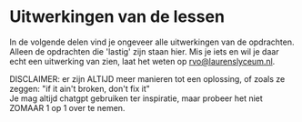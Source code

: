 # Uitwerkingen van de lessen

In de volgende delen vind je ongeveer alle uitwerkingen van de opdrachten. Alleen de opdrachten die 'lastig' zijn staan hier. Mis je iets en wil je daar echt een uitwerking van zien, laat het weten op rvo@laurenslyceum.nl.  

DISCLAIMER: er zijn ALTIJD meer manieren tot een oplossing, of zoals ze zeggen: "if it ain't broken, don't fix it"  
Je mag altijd chatgpt gebruiken ter inspiratie, maar probeer het niet ZOMAAR 1 op 1 over te nemen.
